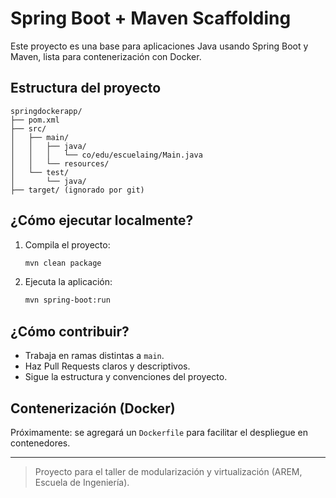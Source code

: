 # Spring Boot + Maven Scaffolding

Este proyecto es una base para aplicaciones Java usando Spring Boot y Maven, lista para contenerización con Docker.

## Estructura del proyecto

```
springdockerapp/
├── pom.xml
├── src/
│   ├── main/
│   │   ├── java/
│   │   │   └── co/edu/escuelaing/Main.java
│   │   └── resources/
│   └── test/
│       └── java/
├── target/ (ignorado por git)
```

## ¿Cómo ejecutar localmente?

1. Compila el proyecto:
   ```sh
   mvn clean package
   ```
2. Ejecuta la aplicación:
   ```sh
   mvn spring-boot:run
   ```

## ¿Cómo contribuir?

- Trabaja en ramas distintas a `main`.
- Haz Pull Requests claros y descriptivos.
- Sigue la estructura y convenciones del proyecto.

## Contenerización (Docker)

Próximamente: se agregará un `Dockerfile` para facilitar el despliegue en contenedores.

---

> Proyecto para el taller de modularización y virtualización (AREM, Escuela de Ingeniería).

